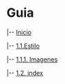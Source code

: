 # Guia

|-- [Inicio](https://github.com/andres8073562/Html_S1_FILTRO_Andre_Reyes/tree/master/Inicio)

  

|-- [1.1.Estilo](https://github.com/andres8073562/Html_S1_FILTRO_Andre_Reyes/tree/master/Inicio/Estilo)

  

|-- [1.1.1. Imagenes](https://github.com/andres8073562/Html_S1_FILTRO_Andre_Reyes/tree/master/Inicio/Imagenes)

  

|-- [1.2. index](https://github.com/andres8073562/Html_S1_FILTRO_Andre_Reyes/blob/master/inicio.html
)

  


  
